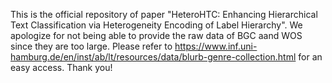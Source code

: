 This is the official repository of paper "HeteroHTC: Enhancing Hierarchical Text Classification via Heterogeneity Encoding of Label Hierarchy". 
We apologize for not being able to provide the raw data of BGC aand WOS since they are too large. Please refer to https://www.inf.uni-hamburg.de/en/inst/ab/lt/resources/data/blurb-genre-collection.html for an easy access. 
Thank you!
